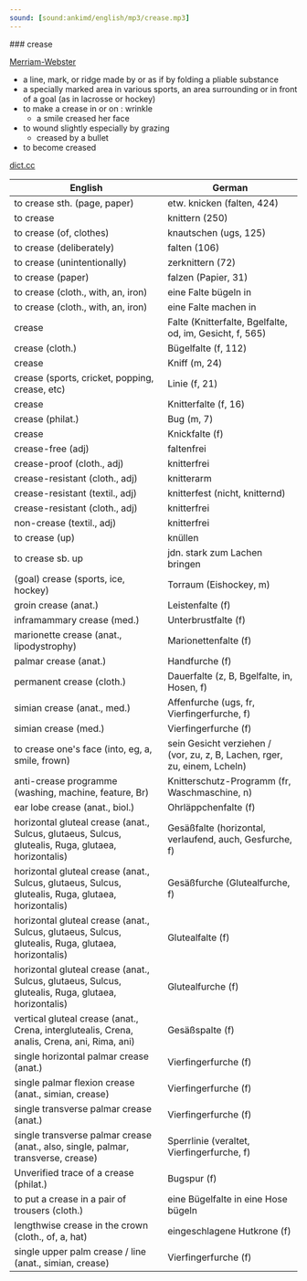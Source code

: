 ```yaml
---
sound: [sound:ankimd/english/mp3/crease.mp3]
---
```


\### crease

[Merriam-Webster](https://www.merriam-webster.com/dictionary/crease)

- a line, mark, or ridge made by or as if by folding a pliable substance
- a specially marked area in various sports, an area surrounding or in front of a goal (as in lacrosse or hockey)
- to make a crease in or on : wrinkle
    - a smile creased her face
- to wound slightly especially by grazing
    - creased by a bullet
- to become creased

[dict.cc](https://www.dict.cc/crease)

| English        | German       |
| -------------- | ------------ |
| to crease sth. (page, paper) | etw. knicken (falten, 424) |
| to crease | knittern (250) |
| to crease (of, clothes) | knautschen (ugs, 125) |
| to crease (deliberately) | falten (106) |
| to crease (unintentionally) | zerknittern (72) |
| to crease (paper) | falzen (Papier, 31) |
| to crease (cloth., with, an, iron) | eine Falte bügeln in |
| to crease (cloth., with, an, iron) | eine Falte machen in |
| crease | Falte (Knitterfalte, Bgelfalte, od, im, Gesicht, f, 565) |
| crease (cloth.) | Bügelfalte (f, 112) |
| crease | Kniff (m, 24) |
| crease (sports, cricket, popping, crease, etc) | Linie (f, 21) |
| crease | Knitterfalte (f, 16) |
| crease (philat.) | Bug (m, 7) |
| crease | Knickfalte (f) |
| crease-free (adj) | faltenfrei |
| crease-proof (cloth., adj) | knitterfrei |
| crease-resistant (cloth., adj) | knitterarm |
| crease-resistant (textil., adj) | knitterfest (nicht, knitternd) |
| crease-resistant (cloth., adj) | knitterfrei |
| non-crease (textil., adj) | knitterfrei |
| to crease (up) | knüllen |
| to crease sb. up | jdn. stark zum Lachen bringen |
| (goal) crease (sports, ice, hockey) | Torraum (Eishockey, m) |
| groin crease (anat.) | Leistenfalte (f) |
| inframammary crease (med.) | Unterbrustfalte (f) |
| marionette crease (anat., lipodystrophy) | Marionettenfalte (f) |
| palmar crease (anat.) | Handfurche (f) |
| permanent crease (cloth.) | Dauerfalte (z, B, Bgelfalte, in, Hosen, f) |
| simian crease (anat., med.) | Affenfurche (ugs, fr, Vierfingerfurche, f) |
| simian crease (med.) | Vierfingerfurche (f) |
| to crease one's face (into, eg, a, smile, frown) | sein Gesicht verziehen / (vor, zu, z, B, Lachen, rger, zu, einem, Lcheln) |
| anti-crease programme (washing, machine, feature, Br) | Knitterschutz-Programm (fr, Waschmaschine, n) |
| ear lobe crease <ELC> (anat., biol.) | Ohrläppchenfalte (f) |
| horizontal gluteal crease (anat., Sulcus, glutaeus, Sulcus, glutealis, Ruga, glutaea, horizontalis) | Gesäßfalte (horizontal, verlaufend, auch, Gesfurche, f) |
| horizontal gluteal crease (anat., Sulcus, glutaeus, Sulcus, glutealis, Ruga, glutaea, horizontalis) | Gesäßfurche (Glutealfurche, f) |
| horizontal gluteal crease (anat., Sulcus, glutaeus, Sulcus, glutealis, Ruga, glutaea, horizontalis) | Glutealfalte (f) |
| horizontal gluteal crease (anat., Sulcus, glutaeus, Sulcus, glutealis, Ruga, glutaea, horizontalis) | Glutealfurche (f) |
| vertical gluteal crease (anat., Crena, interglutealis, Crena, analis, Crena, ani, Rima, ani) | Gesäßspalte (f) |
| single horizontal palmar crease (anat.) | Vierfingerfurche (f) |
| single palmar flexion crease (anat., simian, crease) | Vierfingerfurche (f) |
| single transverse palmar crease (anat.) | Vierfingerfurche (f) |
| single transverse palmar crease (anat., also, single, palmar, transverse, crease) | Sperrlinie (veraltet, Vierfingerfurche, f) |
| Unverified trace of a crease (philat.) | Bugspur (f) |
| to put a crease in a pair of trousers (cloth.) | eine Bügelfalte in eine Hose bügeln |
| lengthwise crease in the crown (cloth., of, a, hat) | eingeschlagene Hutkrone (f) |
| single upper palm crease / line (anat., simian, crease) | Vierfingerfurche (f) |

